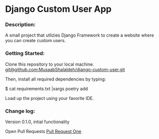 # Django Custom User App

### Description:
A small project that utlizies Django Framework to create a website where you can create custom users.


### Getting Started:
Clone this repository to your local machine. [git@github.com:MusaabShalaldeh/django-custom-user.git]()

Then, install all required dependencies by typing:

$ cat requirements.txt |xargs poetry add

Load up the project using your favorite IDE.

### Change log:
Version 0.1.0, intial functionality


Open Pull Requests
[Pull Request One](https://github.com/MusaabShalaldeh/django-custom-user/pull/1)